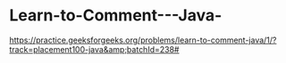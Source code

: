 # Learn-to-Comment---Java-
https://practice.geeksforgeeks.org/problems/learn-to-comment-java/1/?track=placement100-java&amp;batchId=238#
